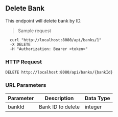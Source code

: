 ## Delete Bank
This endpoint will delete bank by ID.

> Sample request

```shell
  curl "http://localhost:8080/api/banks/1"
  -X DELETE
  -H "Authorization: Bearer <token>"
```

### HTTP Request

`DELETE http://localhost:8080/api/banks/{bankId}`

### URL Parameters

Parameter | Description | Data Type
--------- | ----------- | ---------
bankId | Bank ID to delete | integer